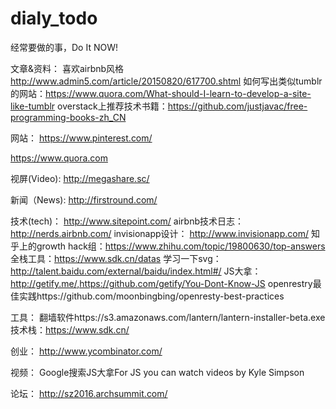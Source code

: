 # dialy_todo
经常要做的事，Do It NOW!

文章&资料：
喜欢airbnb风格 http://www.admin5.com/article/20150820/617700.shtml
如何写出类似tumblr的网站：https://www.quora.com/What-should-I-learn-to-develop-a-site-like-tumblr
overstack上推荐技术书籍：https://github.com/justjavac/free-programming-books-zh_CN

网站：
https://www.pinterest.com/

https://www.quora.com


视屏(Video):
http://megashare.sc/



新闻（News):
http://firstround.com/


技术(tech)：
http://www.sitepoint.com/
airbnb技术日志：http://nerds.airbnb.com/
invisionapp设计： http://www.invisionapp.com/
知乎上的growth hack组：https://www.zhihu.com/topic/19800630/top-answers
全栈工具：https://www.sdk.cn/datas
学习一下svg：http://talent.baidu.com/external/baidu/index.html#/
JS大拿：http://getify.me/,https://github.com/getify/You-Dont-Know-JS
openrestry最佳实践https://github.com/moonbingbing/openresty-best-practices



工具：
翻墙软件https://s3.amazonaws.com/lantern/lantern-installer-beta.exe
技术栈：https://www.sdk.cn/

创业：
http://www.ycombinator.com/


视频：
Google搜索JS大拿For JS you can watch videos by Kyle Simpson


论坛：
http://sz2016.archsummit.com/
